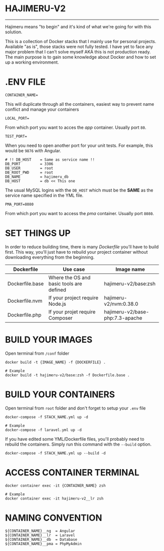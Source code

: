 # HAJIMERU-V2
---
Hajimeru means "to begin" and it's kind of what we're going for with this solution.

This is a collection of Docker stacks that I mainly use for personal projects. Available "as is", those stacks were not fully tested. I have yet to face any major problem that I can't solve myself AKA this is not production ready. The main purpose is to gain some knowledge about Docker and how to set up a working environment.

# .ENV FILE
```
CONTAINER_NAME=
```
This will duplicate through all the containers, easiest way to prevent name conflict and manage your containers

```
LOCAL_PORT=
```
From which port you want to acces the _app_ container. Usually port `80`.

```
TEST_PORT=
```
When you need to open another port for your unit tests. For example, this would be `9876` with Angular.

```
# !! DB_HOST    = Same as service name !!
DB_PORT         = 3306
DB_USER         = root
DB_ROOT_PWD     = root
DB_NAME         = hajimeru_db
DB_HOST         = db << This one
```
The usual MySQL logins with the `DB_HOST` which must be the **SAME** as the service name specified in the YML file.

```
PMA_PORT=8080
```
From which port you want to access the _pma_ container. Usually port `8080`.

# SET THINGS UP

In order to reduce building time, there is many _Dockerfile_ you'll have to build first. This way, you'll just have to rebuild your project container without downloading everything from the beginning.

| Dockerfile | Use case | Image name |
|--|--|--|
| Dockerfile.base | Where the OS and basic tools are defined | hajimeru-v2/base:zsh |
| Dockerfile.nvm | If your project require Node.js | hajimeru-v2/nvm:0.38.0 |
| Dockerfile.php | If your projet require Composer | hajimeru-v2/base-php:7.3-apache |

# BUILD YOUR IMAGES

Open terminal from `/conf` folder

```
docker build -t {IMAGE_NAME} -f {DOCKERFILE} .

# Example
docker build -t hajimeru-v2/base:zsh -f Dockerfile.base .
```

# BUILD YOUR CONTAINERS

Open terminal from `root` folder and don't forget to setup your `.env` file

```
docker-compose -f STACK_NAME.yml up -d

# Example
docker-compose -f laravel.yml up -d
```

If you have edited some YML/Dockerfile files, you'll probably need to rebuild the containers. Simply run this command with the `--build` option.
```
docker-compose -f STACK_NAME.yml up --build -d
```

# ACCESS CONTAINER TERMINAL

```
docker container exec -it {CONTAINER_NAME} zsh

# Example
docker container exec -it hajimeru-v2__lr zsh
```

# NAMING CONVENTION
```
${CONTAINER_NAME}__ng  = Angular
${CONTAINER_NAME}__lr  = Laravel
${CONTAINER_NAME}__db  = Database
${CONTAINER_NAME}__pma = PhpMyAdmin
```